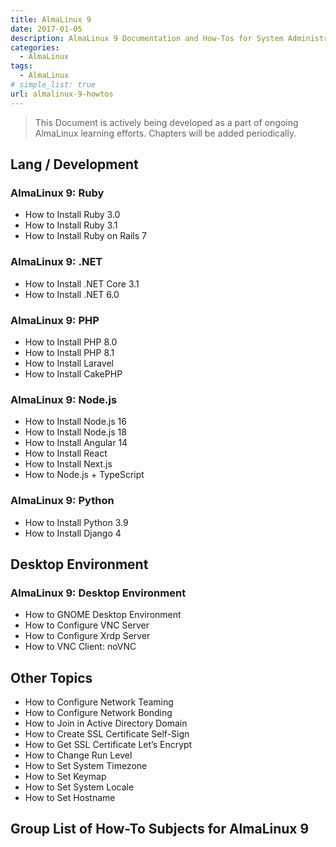 ```yaml
---
title: AlmaLinux 9
date: 2017-01-05
description: AlmaLinux 9 Documentation and How-Tos for System Administrators and Developers alike.
categories:
  - AlmaLinux
tags:
  - AlmaLinux
# simple_list: true
url: almalinux-9-howtos
---
```


> This Document is actively being developed as a part of ongoing AlmaLinux learning efforts. Chapters will be added periodically.


## Lang / Development

### AlmaLinux 9: Ruby

- How to Install Ruby 3.0
- How to Install Ruby 3.1
- How to Install Ruby on Rails 7

### AlmaLinux 9: .NET

- How to Install .NET Core 3.1
- How to Install .NET 6.0

### AlmaLinux 9: PHP

- How to Install PHP 8.0
- How to Install PHP 8.1
-  How to Install Laravel
- How to Install CakePHP

### AlmaLinux 9: Node.js

- How to Install Node.js 16
- How to Install Node.js 18
- How to Install Angular 14
- How to Install React
- How to Install Next.js
- How to Node.js + TypeScript

### AlmaLinux 9: Python

- How to Install Python 3.9
- How to Install Django 4

## Desktop Environment

### AlmaLinux 9: Desktop Environment

- How to GNOME Desktop Environment
- How to Configure VNC Server
- How to Configure Xrdp Server
- How to VNC Client: noVNC

## Other Topics

- How to Configure Network Teaming
- How to Configure Network Bonding
- How to Join in Active Directory Domain
- How to Create SSL Certificate Self-Sign
- How to Get SSL Certificate Let’s Encrypt
- How to Change Run Level
- How to Set System Timezone
- How to Set Keymap
- How to Set System Locale
- How to Set Hostname

## Group List of How-To Subjects for AlmaLinux 9